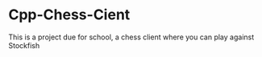 # Cpp-Chess-Cient
This is a project due for school, a chess client where you can play against Stockfish
